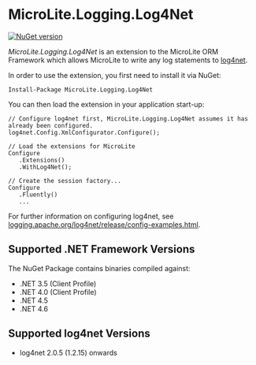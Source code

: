 MicroLite.Logging.Log4Net
=========================

[![NuGet version](https://badge.fury.io/nu/MicroLite.Logging.Log4Net.svg)](http://badge.fury.io/nu/MicroLite.Logging.Log4Net)

_MicroLite.Logging.Log4Net_ is an extension to the MicroLite ORM Framework which allows MicroLite to write any log statements to [log4net](http://logging.apache.org/log4net/).

In order to use the extension, you first need to install it via NuGet:

    Install-Package MicroLite.Logging.Log4Net

You can then load the extension in your application start-up:

    // Configure log4net first, MicroLite.Logging.Log4Net assumes it has already been configured.
    log4net.Config.XmlConfigurator.Configure();

    // Load the extensions for MicroLite
    Configure
       .Extensions()
       .WithLog4Net();

    // Create the session factory...
    Configure
       .Fluently()
       ...

For further information on configuring log4net, see [logging.apache.org/log4net/release/config-examples.html](http://logging.apache.org/log4net/release/config-examples.html).

## Supported .NET Framework Versions

The NuGet Package contains binaries compiled against:

* .NET 3.5 (Client Profile)
* .NET 4.0 (Client Profile)
* .NET 4.5
* .NET 4.6

## Supported log4net Versions

* log4net 2.0.5 (1.2.15) onwards
